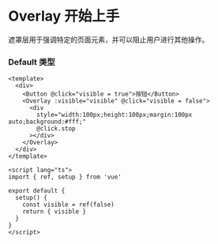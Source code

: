 # Overlay 开始上手

遮罩层用于强调特定的页面元素，并可以阻止用户进行其他操作。

### Default 类型

```vue demo
<template>
  <div>
    <Button @click="visible = true">按钮</Button>
    <Overlay :visible="visible" @click="visible = false">
      <div
        style="width:100px;height:100px;margin:100px auto;background:#fff;"
        @click.stop
      ></div>
    </Overlay>
  </div>
</template>

<script lang="ts">
import { ref, setup } from 'vue'

export default {
  setup() {
    const visible = ref(false)
    return { visible }
  }
}
</script>
```
